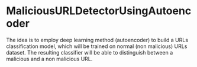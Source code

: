 # MaliciousURLDetectorUsingAutoencoder
The idea is to employ deep learning method (autoencoder) to build a URLs classification model, which will be trained on normal (non malicious) URLs dataset. The resulting classifier will be able to distinguish between a malicious and a non malicious URL. 
